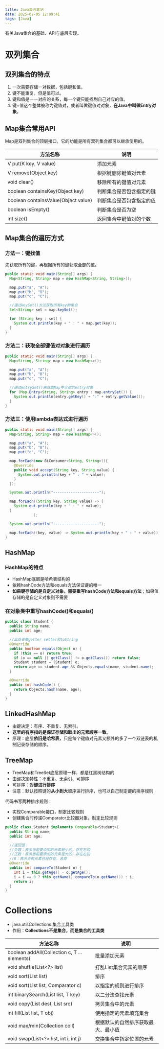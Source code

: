 ```yaml
---
title: Java集合笔记
date: 2025-02-05 12:09:41
tags: [Java]
---
```


有关Java集合的基础、API与底层实现。

<!--more-->

# 双列集合

## 双列集合的特点

1. 一次需要存储一对数据，包括键和值。
2. 键不能重复，但是值可以。
3. 键和值是一一对应的关系，每一个键只能找到自己对应的值。
4. 键+值这个整体被称为键值对，或者叫做键值对对象，**在Java中叫做Entry对象**。



## Map集合常用API

Map是双列集合的顶层接口，它的功能是所有双列集合都可以继承使用的。

| 方法名称                            | 说明                     |
| ----------------------------------- | ------------------------ |
| V put(K key, V value)               | 添加元素                 |
| V remove(Object key)                | 根据键删除键值对元素     |
| void clear()                        | 移除所有的键值对元素     |
| boolean containsKey(Object key)     | 判断集合是否包含指定的键 |
| boolean containsValue(Object value) | 判断集合是否包含指定的值 |
| boolean isEmpty()                   | 判断集合是否为空         |
| int size()                          | 返回集合中键值对的个数   |



## Map集合的遍历方式

### 方法一：键找值

先获取所有的键，再根据所有的键获取全部的值。

```Java
public static void main(String[] args) {
  Map<String, String> map = new HashMap<String, String>();

  map.put("a", "A");
  map.put("b", "B");
  map.put("c", "C");

  //通过keySet()方法获取所有key的集合
  Set<String> set = map.keySet();

  for (String key : set) {
    System.out.println(key + " : " + map.get(key));
  }
}
```



### 方法二：获取全部键值对对象进行遍历

```java
public static void main(String[] args) {
  Map<String, String> map = new HashMap<>();

  map.put("a", "A");
  map.put("b", "B");
  map.put("c", "C");

  //通过entrySet()来获取Map中全部的entry对象
  for (Map.Entry<String, String> entry : map.entrySet()) {
    System.out.println(entry.getKey() + ":" + entry.getValue());
  }
}
```



### 方法三：使用lambda表达式进行遍历

```java
public static void main(String[] args) {
  Map<String, String> map = new HashMap<>();

  map.put("a", "A");
  map.put("b", "B");
  map.put("c", "C");

  map.forEach(new BiConsumer<String, String>(){
    @Override
    public void accept(String key, String value) {
      System.out.println(key + " : " + value);
    }
  });

  System.out.println("---------------------");

  map.forEach((String key, String value) -> {
    System.out.println(key + " : " + value);
  }
             );

  System.out.println("---------------------");

  map.forEach((key, value) -> System.out.println(key + " : " + value));
}
```



## HashMap

### HashMap的特点

- HashMap底层是哈希表结构的
- 依赖hashCode方法和equals方法保证键的唯一
- **如果键存储的是自定义对象，需要重写hashCode方法和equals方法**；如果值存储的是自定义对象则不需要



### 在对象类中重写hashCode()和equals()

```java
public class Student {
  public String name;
  public int age;

  //此处省略getter setter和toString
  @Override
  public boolean equals(Object o) {
    if (this == o) return true;
    if (o == null || getClass() != o.getClass()) return false;
    Student student = (Student) o;
    return age == student.age && Objects.equals(name, student.name);
  }

  @Override
  public int hashCode() {
    return Objects.hash(name, age);
  }
}
```



## LinkedHashMap

- 由键决定：有序、不重复、无索引。
- **这里的有序指的是保证存储和取出的元素顺序一致**。
- 原理：底层**依旧是哈希表**，只是每个键值对元素又额外的多了一个双链表的机制记录存储的顺序。



## TreeMap

- TreeMap和TreeSet底层原理一样，都是红黑树结构的
- 由键决定特性：不重复、无索引、可排序
- 可排序：**对键进行排序**
- 注意：默认按照键的**从小到大**顺序进行排序，也可以自己制定键的排序规则



代码书写两种排序规则：

- 实现Comparable接口，制定比较规则
- 创建集合时传递Comparator比较器对象，制定比较规则

```java
public class Student implements Comparable<Student>{
  public String name;
  public int age;

  //返回值：
  //负数：表示当前要添加的元素是小的，存在左边
  //正数：表示当前要添加的元素是大的，存在右边
  //0：表示当前元素已经存在，舍弃
  @Override
  public int compareTo(Student o) {
    int i = this.getAge() - o.getAge();
    i = i == 0 ? this.getName().compareTo(o.getName()) : i;
    return i;
  }
}
```



# Collections

- java.util.Collections:集合工具类
- 作用：**Collections不是集合，而是集合的工具类**

| 方法名称                                        | 说明                               |
| ----------------------------------------------- | ---------------------------------- |
| boolean addAll(Collection<T> c, T ... elements) | 批量添加元素                       |
| void shuffle(List<?> list)                      | 打乱List集合元素的顺序             |
| void sort(List<T> list)                         | 排序                               |
| void sort(List<T> list, Comparator<T> c)        | 以指定的规则进行排序               |
| int binarySearch(List<T> list, T key)           | 以二分法查找元素                   |
| void copy(List<T> dest, List<T> src)            | 拷贝集合中的元素                   |
| int fill(List<T> list, T obj)                   | 使用指定的元素填充集合             |
| void max/min(Collection<T> coll)                | 根据默认的自然排序获取最大、最小值 |
| void swap(List<?> list, int i, int j)           | 交换集合中指定位置的元素           |
